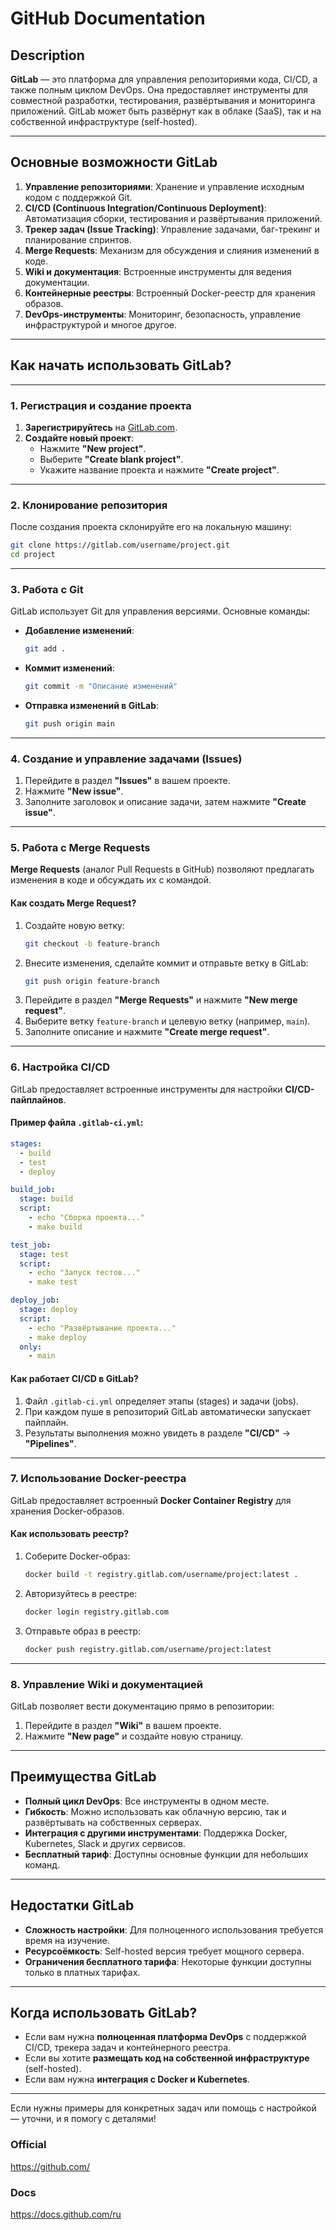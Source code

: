 # GitHub Documentation

## Description

**GitLab** — это платформа для управления репозиториями кода, CI/CD, а также полным циклом DevOps. Она предоставляет инструменты для совместной разработки, тестирования, развёртывания и мониторинга приложений. GitLab может быть развёрнут как в облаке (SaaS), так и на собственной инфраструктуре (self-hosted).

---

## **Основные возможности GitLab**
1. **Управление репозиториями**:
   Хранение и управление исходным кодом с поддержкой Git.
2. **CI/CD (Continuous Integration/Continuous Deployment)**:
   Автоматизация сборки, тестирования и развёртывания приложений.
3. **Трекер задач (Issue Tracking)**:
   Управление задачами, баг-трекинг и планирование спринтов.
4. **Merge Requests**:
   Механизм для обсуждения и слияния изменений в коде.
5. **Wiki и документация**:
   Встроенные инструменты для ведения документации.
6. **Контейнерные реестры**:
   Встроенный Docker-реестр для хранения образов.
7. **DevOps-инструменты**:
   Мониторинг, безопасность, управление инфраструктурой и многое другое.

---

## **Как начать использовать GitLab?**

---

### **1. Регистрация и создание проекта**
1. **Зарегистрируйтесь** на [GitLab.com](https://gitlab.com/).
2. **Создайте новый проект**:
   - Нажмите **"New project"**.
   - Выберите **"Create blank project"**.
   - Укажите название проекта и нажмите **"Create project"**.

---

### **2. Клонирование репозитория**
После создания проекта склонируйте его на локальную машину:
```bash
git clone https://gitlab.com/username/project.git
cd project
```

---

### **3. Работа с Git**
GitLab использует Git для управления версиями. Основные команды:
- **Добавление изменений**:
  ```bash
  git add .
  ```
- **Коммит изменений**:
  ```bash
  git commit -m "Описание изменений"
  ```
- **Отправка изменений в GitLab**:
  ```bash
  git push origin main
  ```

---

### **4. Создание и управление задачами (Issues)**
1. Перейдите в раздел **"Issues"** в вашем проекте.
2. Нажмите **"New issue"**.
3. Заполните заголовок и описание задачи, затем нажмите **"Create issue"**.

---

### **5. Работа с Merge Requests**
**Merge Requests** (аналог Pull Requests в GitHub) позволяют предлагать изменения в коде и обсуждать их с командой.

#### **Как создать Merge Request?**
1. Создайте новую ветку:
   ```bash
   git checkout -b feature-branch
   ```
2. Внесите изменения, сделайте коммит и отправьте ветку в GitLab:
   ```bash
   git push origin feature-branch
   ```
3. Перейдите в раздел **"Merge Requests"** и нажмите **"New merge request"**.
4. Выберите ветку `feature-branch` и целевую ветку (например, `main`).
5. Заполните описание и нажмите **"Create merge request"**.

---

### **6. Настройка CI/CD**
GitLab предоставляет встроенные инструменты для настройки **CI/CD-пайплайнов**.

#### **Пример файла `.gitlab-ci.yml`:**
```yaml
stages:
  - build
  - test
  - deploy

build_job:
  stage: build
  script:
    - echo "Сборка проекта..."
    - make build

test_job:
  stage: test
  script:
    - echo "Запуск тестов..."
    - make test

deploy_job:
  stage: deploy
  script:
    - echo "Развёртывание проекта..."
    - make deploy
  only:
    - main
```

#### **Как работает CI/CD в GitLab?**
1. Файл `.gitlab-ci.yml` определяет этапы (stages) и задачи (jobs).
2. При каждом пуше в репозиторий GitLab автоматически запускает пайплайн.
3. Результаты выполнения можно увидеть в разделе **"CI/CD"** → **"Pipelines"**.

---

### **7. Использование Docker-реестра**
GitLab предоставляет встроенный **Docker Container Registry** для хранения Docker-образов.

#### **Как использовать реестр?**
1. Соберите Docker-образ:
   ```bash
   docker build -t registry.gitlab.com/username/project:latest .
   ```
2. Авторизуйтесь в реестре:
   ```bash
   docker login registry.gitlab.com
   ```
3. Отправьте образ в реестр:
   ```bash
   docker push registry.gitlab.com/username/project:latest
   ```

---

### **8. Управление Wiki и документацией**
GitLab позволяет вести документацию прямо в репозитории:
1. Перейдите в раздел **"Wiki"** в вашем проекте.
2. Нажмите **"New page"** и создайте новую страницу.

---

## **Преимущества GitLab**
- **Полный цикл DevOps**: Все инструменты в одном месте.
- **Гибкость**: Можно использовать как облачную версию, так и развёртывать на собственных серверах.
- **Интеграция с другими инструментами**: Поддержка Docker, Kubernetes, Slack и других сервисов.
- **Бесплатный тариф**: Доступны основные функции для небольших команд.

---

## **Недостатки GitLab**
- **Сложность настройки**: Для полноценного использования требуется время на изучение.
- **Ресурсоёмкость**: Self-hosted версия требует мощного сервера.
- **Ограничения бесплатного тарифа**: Некоторые функции доступны только в платных тарифах.

---

## **Когда использовать GitLab?**
- Если вам нужна **полноценная платформа DevOps** с поддержкой CI/CD, трекера задач и контейнерного реестра.
- Если вы хотите **размещать код на собственной инфраструктуре** (self-hosted).
- Если вам нужна **интеграция с Docker и Kubernetes**.

---
Если нужны примеры для конкретных задач или помощь с настройкой — уточни, и я помогу с деталями!  

### Official
https://github.com/

### Docs
https://docs.github.com/ru